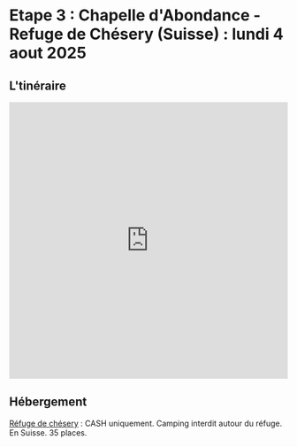# Etape 3 : Chapelle d'Abondance - Refuge de Chésery (Suisse) : lundi 4 aout 2025

## L'tinéraire

<iframe src="https://gpx.studio/?state=%7B%22ids%22:%5B%221T6iPolFYHdeOHUVyx7zVU_em5iiu1IDh%22%5D%7D&embed&distance" width="100%" height="500" frameborder="0" allowfullscreen><p><a href="https://gpx.studio/?state=%7B%22ids%22:%5B%221T6iPolFYHdeOHUVyx7zVU_em5iiu1IDh%22%5D%7D"></a></p></iframe>


## Hébergement

[Réfuge de chésery](https://www.lacvert.ch/fr/r%C3%A9servation/) : CASH uniquement. Camping interdit autour du réfuge. En Suisse. 35 places.

